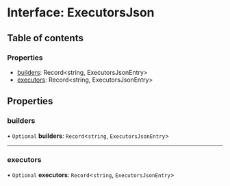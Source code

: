 # Interface: ExecutorsJson

## Table of contents

### Properties

- [builders](/reference/core-api/devkit/documents/ExecutorsJson#builders): Record<string, ExecutorsJsonEntry>
- [executors](/reference/core-api/devkit/documents/ExecutorsJson#executors): Record<string, ExecutorsJsonEntry>

## Properties

### builders

• `Optional` **builders**: `Record`\<`string`, `ExecutorsJsonEntry`\>

---

### executors

• `Optional` **executors**: `Record`\<`string`, `ExecutorsJsonEntry`\>
